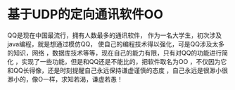 # 基于UDP的定向通讯软件OO
QQ是现在中国最流行，拥有人数最多的通讯软件，
作为一名大学生，初次涉及java编程，就是想通过模仿QQ，
使自己的编程技术得以强化，可是QQ涉及太多的知识，网络
，数据库技术等等，现在自己的能力有限，只有对QQ的功能进行简化
，实现了一些功能，但是和QQ还是不能比的，把软件取名为OO
，不仅因为它和QQ长得像，还是时刻提醒自己永远保持谦虚谨慎的态度
，自己永远是很渺小很渺小的，像O一样，求知若渴，谦虚若愚！
